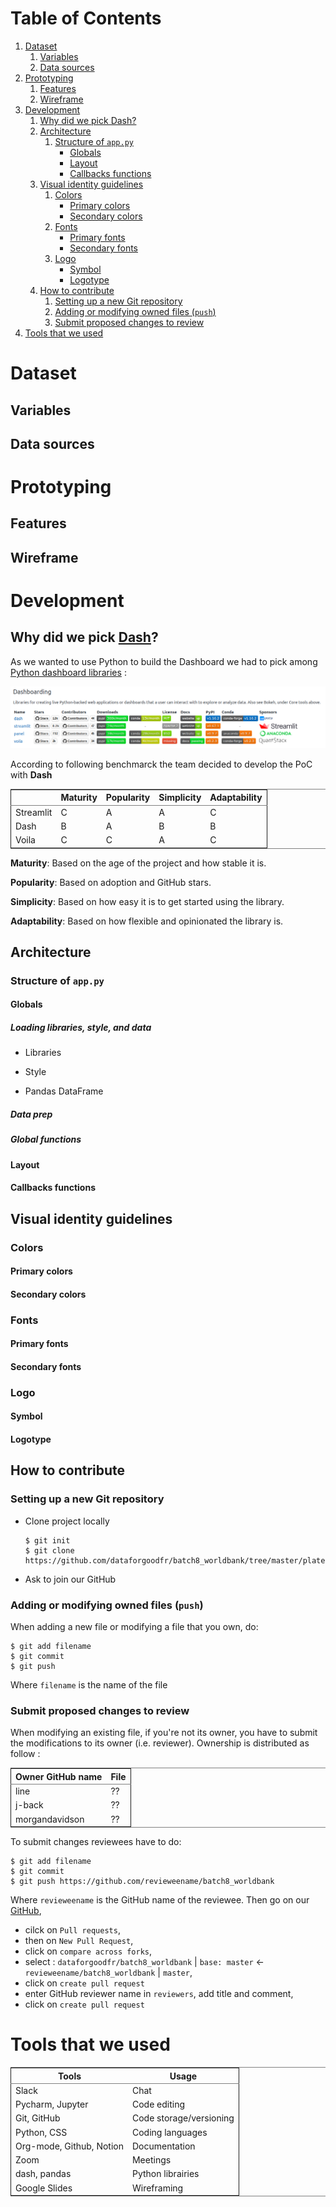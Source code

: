 
# Table of Contents

1.  [Dataset](#org49fb2c2)
    1.  [Variables](#orgd6bc55f)
    2.  [Data sources](#org98031a7)
2.  [Prototyping](#org7227fc6)
    1.  [Features](#org8f3b227)
    2.  [Wireframe](#org80c763d)
3.  [Development](#orgf13c97b)
    1.  [Why did we pick Dash?](#orgf31be37)
    2.  [Architecture](#orgc99d593)
        1.  [Structure of `app.py`](#org0a2a5eb)
            -   [Globals](#org6735779)
            -   [Layout](#org4e06c70)
            -   [Callbacks functions](#orgae95974)
    3.  [Visual identity guidelines](#orgfeefe86)
        1.  [Colors](#org188f030)
            -   [Primary colors](#orgbd6a26b)
            -   [Secondary colors](#orgeb3d231)
        2.  [Fonts](#orgcd04d00)
            -   [Primary fonts](#org3b3bc84)
            -   [Secondary fonts](#org00c6f82)
        3.  [Logo](#orge7a0dc5)
            -   [Symbol](#orgd91d81d)
            -   [Logotype](#orgf1bc2c0)
    4.  [How to contribute](#org99a8352)
        1.  [Setting up a new Git repository](#org960c680)
        2.  [Adding or modifying owned files (`push`)](#org632c11d)
        3.  [Submit proposed changes to review](#orgb63dfe2)
4.  [Tools that we used](#org4a48c28)



<a id="org49fb2c2"></a>

# Dataset


<a id="orgd6bc55f"></a>

## Variables


<a id="org98031a7"></a>

## Data sources


<a id="org7227fc6"></a>

# Prototyping


<a id="org8f3b227"></a>

## Features


<a id="org80c763d"></a>

## Wireframe


<a id="orgf13c97b"></a>

# Development


<a id="orgf31be37"></a>

## Why did we pick [Dash](https://plotly.com/dash/)?

As we wanted to use Python to build the Dashboard we had to pick among [Python dashboard libraries](https://pyviz.org/tools.html) :

![img](./Pics/dashboardlibraries.png "Python dashboarding libraries")

According to following benchmarck the team decided to develop the PoC with ****Dash****

<table border="2" cellspacing="0" cellpadding="6" rules="groups" frame="hsides">


<colgroup>
<col  class="org-left" />

<col  class="org-left" />

<col  class="org-left" />

<col  class="org-left" />

<col  class="org-left" />
</colgroup>
<thead>
<tr>
<th scope="col" class="org-left">&#xa0;</th>
<th scope="col" class="org-left">Maturity</th>
<th scope="col" class="org-left">Popularity</th>
<th scope="col" class="org-left">Simplicity</th>
<th scope="col" class="org-left">Adaptability</th>
</tr>
</thead>

<tbody>
<tr>
<td class="org-left">Streamlit</td>
<td class="org-left">C</td>
<td class="org-left">A</td>
<td class="org-left">A</td>
<td class="org-left">C</td>
</tr>


<tr>
<td class="org-left">Dash</td>
<td class="org-left">B</td>
<td class="org-left">A</td>
<td class="org-left">B</td>
<td class="org-left">B</td>
</tr>


<tr>
<td class="org-left">Voila</td>
<td class="org-left">C</td>
<td class="org-left">C</td>
<td class="org-left">A</td>
<td class="org-left">C</td>
</tr>
</tbody>
</table>

****Maturity****: Based on the age of the project and how stable it is.

****Popularity****: Based on adoption and GitHub stars.

****Simplicity****: Based on how easy it is to get started using the library.

****Adaptability****: Based on how flexible and opinionated the library is.


<a id="orgc99d593"></a>

## Architecture


<a id="org0a2a5eb"></a>

### Structure of `app.py`


<a id="org6735779"></a>

#### Globals


##### Loading libraries, style, and data

-   Libraries

-   Style

-   Pandas DataFrame


##### Data prep


##### Global functions


<a id="org4e06c70"></a>

#### Layout


<a id="orgae95974"></a>

#### Callbacks functions


<a id="orgfeefe86"></a>

## Visual identity guidelines


<a id="org188f030"></a>

### Colors


<a id="orgbd6a26b"></a>

#### Primary colors


<a id="orgeb3d231"></a>

#### Secondary colors


<a id="orgcd04d00"></a>

### Fonts


<a id="org3b3bc84"></a>

#### Primary fonts


<a id="org00c6f82"></a>

#### Secondary fonts


<a id="orge7a0dc5"></a>

### Logo


<a id="orgd91d81d"></a>

#### Symbol


<a id="orgf1bc2c0"></a>

#### Logotype


<a id="org99a8352"></a>

## How to contribute


<a id="org960c680"></a>

### Setting up a new Git repository

-   Clone project locally
    
        $ git init
        $ git clone https://github.com/dataforgoodfr/batch8_worldbank/tree/master/plateforme
-   Ask to join our GitHub


<a id="org632c11d"></a>

### Adding or modifying owned files (`push`)

When adding a new file or modifying a file that you own, do:

    $ git add filename
    $ git commit
    $ git push

Where `filename` is the name of the file


<a id="orgb63dfe2"></a>

### Submit proposed changes to review

When modifying an existing file, if you're not its owner, you have to submit the modifications to its owner (i.e. reviewer). Ownership is distributed as follow :

<table border="2" cellspacing="0" cellpadding="6" rules="groups" frame="hsides">


<colgroup>
<col  class="org-left" />

<col  class="org-left" />
</colgroup>
<thead>
<tr>
<th scope="col" class="org-left">Owner GitHub name</th>
<th scope="col" class="org-left">File</th>
</tr>
</thead>

<tbody>
<tr>
<td class="org-left">line</td>
<td class="org-left">??</td>
</tr>


<tr>
<td class="org-left">j-back</td>
<td class="org-left">??</td>
</tr>


<tr>
<td class="org-left">morgandavidson</td>
<td class="org-left">??</td>
</tr>
</tbody>
</table>

To submit changes reviewees have to do: 

    $ git add filename
    $ git commit
    $ git push https://github.com/revieweename/batch8_worldbank

Where `revieweename` is the GitHub name of the reviewee.
Then go on our [GitHub](https://github.com/dataforgoodfr/batch8_worldbank), 

-   cilck on `Pull requests`,
-   then on `New Pull Request`,
-   click on `compare across forks`,
-   select : `dataforgoodfr/batch8_worldbank` | `base: master` <- `revieweename/batch8_worldbank` | `master`,
-   click on `create pull request`
-   enter GitHub reviewer name in `reviewers`, add title and comment,
-   click on `create pull request`


<a id="org4a48c28"></a>

# Tools that we used

<table border="2" cellspacing="0" cellpadding="6" rules="groups" frame="hsides">


<colgroup>
<col  class="org-left" />

<col  class="org-left" />
</colgroup>
<thead>
<tr>
<th scope="col" class="org-left">Tools</th>
<th scope="col" class="org-left">Usage</th>
</tr>
</thead>

<tbody>
<tr>
<td class="org-left">Slack</td>
<td class="org-left">Chat</td>
</tr>


<tr>
<td class="org-left">Pycharm, Jupyter</td>
<td class="org-left">Code editing</td>
</tr>


<tr>
<td class="org-left">Git, GitHub</td>
<td class="org-left">Code storage/versioning</td>
</tr>


<tr>
<td class="org-left">Python, CSS</td>
<td class="org-left">Coding languages</td>
</tr>


<tr>
<td class="org-left">Org-mode, Github, Notion</td>
<td class="org-left">Documentation</td>
</tr>


<tr>
<td class="org-left">Zoom</td>
<td class="org-left">Meetings</td>
</tr>


<tr>
<td class="org-left">dash, pandas</td>
<td class="org-left">Python librairies</td>
</tr>


<tr>
<td class="org-left">Google Slides</td>
<td class="org-left">Wireframing</td>
</tr>
</tbody>
</table>


